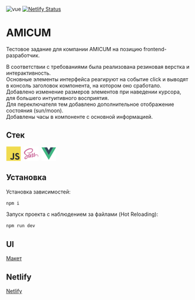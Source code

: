 ![vue](https://img.shields.io/github/languages/top/alheym/AMICUM?style=flat-square&color=%2325c2a0) [![Netlify Status](https://api.netlify.com/api/v1/badges/03b1b1af-a758-4435-a310-7aefbbbb7f4b/deploy-status)](https://app.netlify.com/sites/chipper-puffpuff-61478f/deploys)

# AMICUM

Тестовое задание для компании AMICUM на позицию frontend-разработчик.  

В соответствии с требованиями была реализована резиновая верстка и интерактивность.  
Основные элементы интерфейса реагируют на событие click и выводят в консоль заголовок компонента, на котором оно сработало.  
Добавлено изменение размеров элементов при наведении курсора, для большего интуитивного восприятия.  
Для переключателя тем добавлено дополнительное отображение состояния (sun/moon).  
Добавлены часы в компоненте с основной информацией.

## Стек

<div>
  	<img src="https://github.com/devicons/devicon/blob/master/icons/javascript/javascript-original.svg" title="JS" alt="JS" width="40" height="40"/>&nbsp;
	<img src="https://github.com/devicons/devicon/blob/master/icons/sass/sass-original.svg" title="Sass" alt="Sass" width="40" height="40"/>&nbsp;
	<img src="https://github.com/devicons/devicon/blob/master/icons/vuejs/vuejs-original.svg" title="Vue" alt="Vue" width="40" height="40"/>&nbsp;
</div>

## Установка

Установка зависимостей:

```bash
npm i
```

Запуск проекта с наблюдением за файлами (Hot Reloading):

```bash
npm run dev
```

## UI
[Макет](https://www.figma.com/file/z6Od6tdbv55VyyQODynkg4/ТЗ-Фронт-энд?type=whiteboard&node-id=0-1&t=XvpHoS9TsVxjon75-0)

## Netlify
[Netlify](https://chipper-puffpuff-61478f.netlify.app/)
